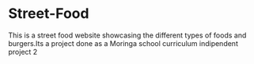 # Street-Food
This is a street food website showcasing the different types of foods and burgers.Its a project done as a Moringa school curriculum indipendent project 2
